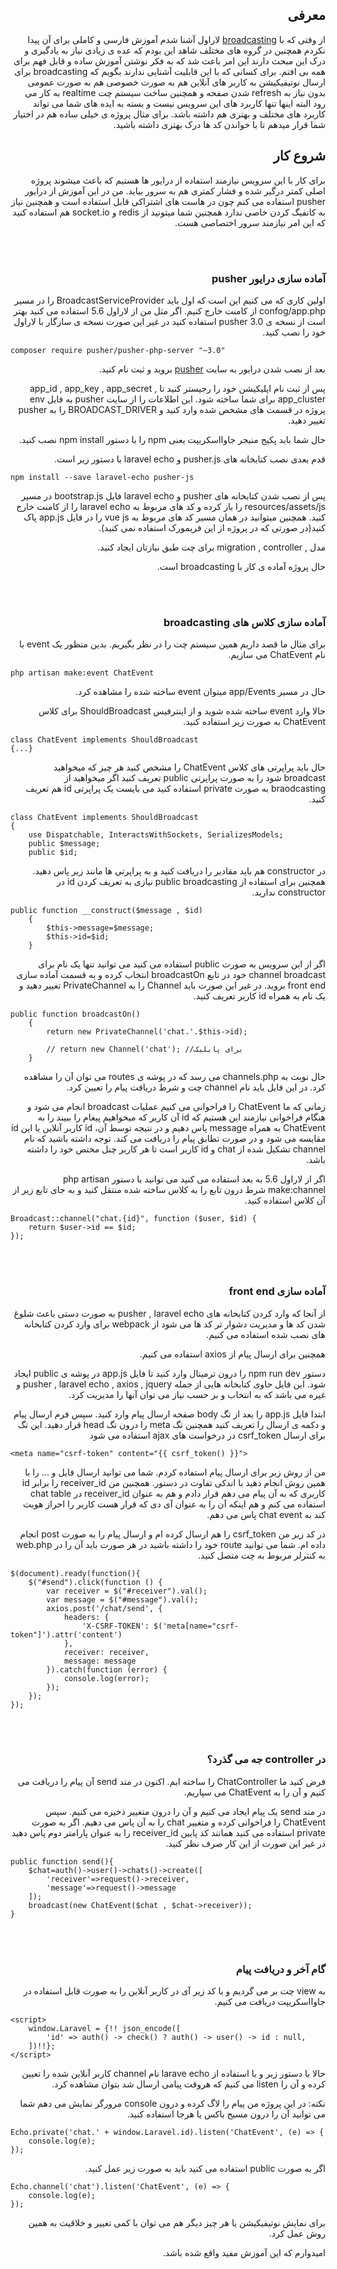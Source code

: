 <h2 dir="rtl">معرفی</h2>
<p dir="rtl">از وقتی که با <a href="https://laravel.com/docs/5.6/broadcasting">broadcasting</a> لاراول آشنا شدم آموزش فارسی و کاملی برای آن پیدا نکردم همچنین در گروه های مختلف شاهد این بودم که عده ی زیادی نیاز به یادگیری و درک این مبحث دارند این امر باعث شد که به فکر نوشتن آموزش ساده و قابل فهم برای همه بی افتم.
برای کسانی که با این قابلیت آشنایی ندارند بگویم که broadcasting برای ارسال نوتیفیکیشن به کاربر های آنلاین هم به صورت خصوصی هم به صورت عمومی بدون نیاز به refresh شدن صفحه و همچنین ساخت سیستم چت realtime به کار می رود البته اینها تنها کاربرد های این سرویس نیست و بسته به ایده های شما می تواند کاربرد های مختلف و بهتری هم داشته باشد.
برای مثال پروژه ی خیلی ساده هم در اختیار شما قرار میدهم تا با خواندن کد ها درک بهتری داشته باشید.</p>

<h2 dir="rtl">شروع کار</h2>
<p dir="rtl">برای کار با این سرویس نیازمند استفاده از درایور ها هستیم که باعث میشوند پروژه اصلی کمتر درگیر شده و فشار کمتری هم به سرور بیاید.
من در این آموزش از درایور pusher استفاده می کنم چون در هاست های اشتراکی قابل استفاده است و همچنین نیاز به کانفیگ کردن خاصی ندارد همچنین شما میتونید از redis و socket.io هم استفاده کنید که این امر نیازمند سرور اختصاصی هست.</p>

<br><br>

<h3 dir="rtl">آماده سازی درایور pusher</h3>

<p dir="rtl">
    اولین کاری که می کنیم این است که اول باید BroadcastServiceProvider را در مسیر confog/app.php از کامنت خارج کنیم.
اگر مثل من از لاراول 5.6 استفاده می کنید بهتر است از نسخه ی pusher 3.0 استفاده کنید در غیر این صورت نسخه ی سازگار با لاراول خود را نصب کنید.
</p>

```
composer require pusher/pusher-php-server "~3.0"
```

<p dir="rtl">
    بعد از نصب شدن درایور به سایت <a href="https://pusher.com/">pusher</a> بروید و ثبت نام کنید.
</p>

<p dir="rtl">
    پس از ثبت نام اپلیکیشن خود را رجیستر کنید تا app_id , app_key , app_secret , app_cluster برای شما ساخته شود.
این اطلاعات را از سایت pusher به فایل env پروژه در قسمت های مشخص شده وارد کنید و BROADCAST_DRIVER را به pusher تغییر دهید.
</p>

<p dir="rtl">
    حال شما باید پکیج منیجر جاوااسکریپت یعنی npm را با دستور npm install نصب کنید.
</p>


<p dir="rtl">
   قدم بعدی نصب کتابخانه های pusher.js و laravel echo با دستور زیر است.
</p>

```
npm install --save laravel-echo pusher-js
```
<p dir="rtl">
    پس از نصب شدن کتابخانه های pusher و laravel echo فایل bootstrap.js در مسیر resources/assets/js را باز کرده و کد های مربوط به laravel echo را از کامنت خارج کنید. همچنین میتوانید در همان مسیر کد های مربوط به vue js را در فایل app.js پاک کنید(در صورتی که در پروژه از این فریمورک استفاده نمی کنید).
</p>


<p dir="rtl">
    مدل  , migration , controller برای چت طبق نیازتان ایجاد کنید.
</p>


<p dir="rtl">
    حال پروژه آماده ی کار با broadcasting است.
</p>

<br><br>

<h3 dir="rtl">آماده سازی کلاس های broadcasting</h3>

<p dir="rtl">
    برای مثال ما قصد داریم همین سیستم چت را در نظر بگیریم. بدین منظور یک event با نام ChatEvent می سازیم.
</p>

```
php artisan make:event ChatEvent
```

<p dir="rtl">
    حال در مسیر app/Events میتوان event ساخته شده را مشاهده کرد.
</p>


<p dir="rtl">
    حالا وارد event ساخته شده شوید و از اینترفیس ShouldBroadcast برای کلاس ChatEvent به صورت زیر استفاده کنید.
</p>

```
class ChatEvent implements ShouldBroadcast
{...}
```

<p dir="rtl">
    حال باید پراپرتی های کلاس ChatEvent را مشخص کنید هر چیز که میخواهید broadcast شود را به صورت پراپرتی public تعریف کنید اگر میخواهید از braodcasting به صورت private استفاده کنید می بایست یک پراپرتی id هم تعریف کنید.
</p>

```
class ChatEvent implements ShouldBroadcast
{
    use Dispatchable, InteractsWithSockets, SerializesModels;
    public $message;
    public $id;
```

<p dir="rtl">
    در constructor هم باید مقادیر را دریافت کنید و به پراپرتی ها مانند زیر پاس دهید. همچنین برای استفاده از public broadcasting نیازی به تعریف کردن id در constructor ندارید.
</p>

```
public function __construct($message , $id)
    {
        $this->message=$message;
        $this->id=$id;
    }
```

<p dir="rtl">
    اگر از این سرویس به صورت public استفاده می کنید می توانید تنها یک نام برای channel broadcast خود در تابع broadcastOn انتخاب کرده و به قسمت آماده سازی front end بروید. در غیر این صورت باید Channel را به PrivateChannel تغییر دهید و یک نام به همراه id کاربر تعریف کنید.
</p>

```
public function broadcastOn()
    {
        return new PrivateChannel('chat.'.$this->id);
        
        // return new Channel('chat'); //برای پابلیک
    }
```


<p dir="rtl">
   حال نوبت به channels.php می رسد که در پوشه ی routes می توان آن را مشاهده کرد.  در این فایل باید نام channel چت و شرط دریافت پیام را تعیین کرد. 
<p>
    
<p dir="rtl">
    زمانی که ما ChatEvent را فراخوانی می کنیم عملیات broadcast انجام می شود و هنگام فراخوانی نیازمند این هستیم که id آن کاربر که میخواهیم پیغام را ببیند را به ChatEvent به همراه message پاس دهیم و در نتیجه توسط آن، id کاربر آنلاین با این id مقایسه می شود و در صورت تطابق پیام را دریافت می کند. توجه داشته باشید که نام channel تشکیل شده از chat و id کاربر است تا هر کاربر چنل مختص خود را داشته باشد.
<p>
    
<p dir="rtl">
    اگر از لاراول 5.6 به بعد استفاده می کنید می توانید با دستور php artisan make:channel شرط درون تابع را به کلاس ساخته شده منتقل کنید و به جای تابع زیر از آن کلاس استفاده کنید.
</p>
    
```
Broadcast::channel("chat.{id}", function ($user, $id) {
    return $user->id == $id;
});
```

<br><br>

<h3 dir="rtl">آماده سازی front end</h3>

<p dir="rtl">
    از آنجا که وارد کردن کتابخانه های pusher , laravel echo به صورت دستی باعث شلوغ شدن کد ها و مدیریت دشوار تر کد ها می شود از webpack برای وارد کردن کتابخانه های نصب شده استفاده می کنیم.
</p>

<p dir="rtl">
    همچنین برای ارسال پیام از axios استفاده می کنیم.
</p>

<p dir="rtl">
    دستور npm run dev را درون ترمینال وارد کنید تا فایل app.js در پوشه ی public ایجاد شود. این فایل حاوی کتابخانه هایی از جمله pusher , laravel echo , axios , jquery و غیره می باشد که به انتخاب و بر حسب نیاز می توان آنها را مدیریت کرد.
</p>

<p dir="rtl">
    ابتدا فایل app.js را بعد از تگ body صفحه ارسال پیام وارد کنید.
    سپس فرم ارسال پیام و دکمه ی ارسال را تعریف کنید همچنین تگ meta را درون تگ head قرار دهید.
    این تگ برای ارسال csrf_token در درخواست های ajax استفاده می شود
</p>

```
<meta name="csrf-token" content="{{ csrf_token() }}">
```

<p dir="rtl">
    من از روش زیر برای ارسال پیام استفاده کردم. شما می توانید ارسال فایل و ... را با همین روش انجام دهید با اندکی تفاوت در دستور. 
    همچنین من receiver_id را برابر id کاربری که به آن پیام می دهم قرار دادم و هم به عنوان receiver_id در chat table استفاده می کنم و هم اینکه آن را به عنوان آی دی که قرار هست کاربر را احراز هویت کند به chat event پاس می دهم.
</p>

<p dir="rtl">
    در کد زیر من csrf_token را هم ارسال کرده ام و ارسال پیام را به صورت post انجام داده ام. شما می توانید route خود را داشته باشید در هر صورت باید آن را در web.php به کنترلر مربوط به چت متصل کنید.
</p>

```
$(document).ready(function(){
    $("#send").click(function () {
        var receiver = $("#receiver").val();
        var message = $("#message").val();
        axios.post('/chat/send', {
            headers: {
                'X-CSRF-TOKEN': $('meta[name="csrf-token"]').attr('content')
            },
            receiver: receiver,
            message: message
        }).catch(function (error) {
            console.log(error);
        });
    });
});
```

<br><br>

<h3 dir="rtl">در controller جه می گذرد؟ </h3>

<p dir="rtl">
    فرض کنید ما ChatController را ساخته ایم. اکنون در متد send آن پیام را دریافت می کنیم و آن را به ChatEvent می سپاریم.
</p>

<p dir="rtl">
    در متد send یک پیام ایجاد می کنیم و آن را درون متغییر ذخیره می کنیم. سپس ChatEvent را فراخوانی کرده و متغییر chat را به آن پاس می دهیم. اگر به صورت private استفاده می کنید همانند کد پایین receiver_id را به عنوان پارامتر دوم پاس دهید در غیر این صورت از این کار صرف نظر کنید.
</p>

```
public function send(){
    $chat=auth()->user()->chats()->create([
        'receiver'=>request()->receiver,
        'message'=>request()->message
    ]);
    broadcast(new ChatEvent($chat , $chat->receiver));
}
```
<br><br>

<h3 dir="rtl"> گام آخر و دریافت پیام </h3>

<p dir="rtl">
    به view چت بر می گردیم و با کد زیر آی در کاربر آنلاین را به صورت قابل استفاده در جاوااسکریپت دریافت می کنیم.
</p>

```
<script>
    window.Laravel = {!! json_encode([
        'id' => auth() -> check() ? auth() -> user() -> id : null,
    ])!!};
</script>
```

<p dir="rtl">
    حالا با دستور زیر و با استفاده از larave echo نام channel کاربر آنلاین شده را تعیین کرده و آن را listen می کنیم که هروقت پیامی ارسال شد بتوان مشاهده کرد. 
</p>

<p dir="rtl">
    نکته: در این پروژه من پیام را لاگ کرده و درون console مرورگر نمایش می دهم شما می توانید آن را درون مسیج باکس یا هرجا استفاده کنید.
</p>

```
Echo.private('chat.' + window.Laravel.id).listen('ChatEvent', (e) => {
    console.log(e);
});
```

<p dir="rtl">
    اگر به صورت public استفاده می کنید باید به صورت زیر عمل کنید.
</p>

```
Echo.channel('chat').listen('ChatEvent', (e) => {
    console.log(e);
});
```
<p dir="rtl">
    برای نمایش نوتیفیکیشن یا هر چیز دیگر هم می توان با کمی تغییر و خلاقیت به همین روش عمل کرد.
</p>

<p dir="rtl">
    امیدوارم که این آموزش مفید واقع شده باشد.
</p>
